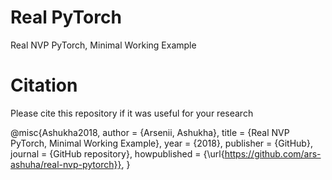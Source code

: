 # Real PyTorch
Real NVP PyTorch, Minimal Working Example

# Citation
Please cite this repository if it was useful for your research

@misc{Ashukha2018,
  author = {Arsenii, Ashukha},
  title = {Real NVP PyTorch, Minimal Working Example},
  year = {2018},
  publisher = {GitHub},
  journal = {GitHub repository},
  howpublished = {\url{https://github.com/ars-ashuha/real-nvp-pytorch}},
}
